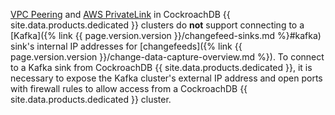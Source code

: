 [VPC Peering](https://www.cockroachlabs.com/docs/cockroachcloud/network-authorization#vpc-peering) and [AWS PrivateLink](https://www.cockroachlabs.com/docs/cockroachcloud/network-authorization#aws-privatelink) in CockroachDB {{ site.data.products.dedicated }} clusters do **not** support connecting to a [Kafka]({% link {{ page.version.version }}/changefeed-sinks.md %}#kafka) sink's internal IP addresses for [changefeeds]({% link {{ page.version.version }}/change-data-capture-overview.md %}). To connect to a Kafka sink from CockroachDB {{ site.data.products.dedicated }}, it is necessary to expose the Kafka cluster's external IP address and open ports with firewall rules to allow access from a CockroachDB {{ site.data.products.dedicated }} cluster.